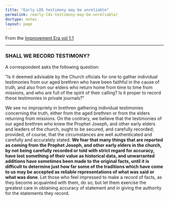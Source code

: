 ```yaml
---
title: "Early LDS testimony may be unreliable"
permalink: /early-lds-testimony-may-be-unreliable/
doctype: notes
layout: page
---
```


From the [Improvement Era vol 1:1](https://books.google.com/books?id=UJ_tAAAAMAAJ&pg=PA372&lpg=PA372&dq=%22shall+we+record+testimony%22+%22accuracy%22+%22a+correspondent%22&source=bl&ots=_JXrlL4SQ8&sig=DYas-7v3CcymgPJ6xPkgt_nPaYI&hl=en&sa=X&ved=2ahUKEwjcuMaSspDdAhVC7FMKHchyBcYQ6AEwAHoECAAQAQ#v=onepage&q=%22unwarranted%20additions%20have%20sometimes%20been%20made%20to%20the%20original%20facts%22&f=false)

---

### SHALL WE RECORD TESTIMONY?

A correspondent asks the following question:

"Is it deemed advisable by the Church oficials for one to gather individual testimonies from our aged brethren who have been faithful in the cause of truth, and also from our elders who return home from time to time from missions, and who are full of the spirit of their calling?  Is it proper to record these testimonies in private journals?"

We see no impropriety in brethren gathering individual testimonies concerning the truth, either from the aged brethren or from the elders returning from missions. On the contrary, we believe that the testimonies of our aged brethren who knew the Prophet Joseph, and other early elders and leaders of the church, ought to be secured, and carefully recorded; provided, of course, that the circumstances are well authenticated and carefully and accurately stated.  **We fear that many things that are reported as coming from the Prophet Joseph, and other early elders in the church, by not being carefully recorded or told with strict regard for accuracy, have lost something of their value as historical data, and unwarranted additions have sometimes been made to the original facts, until it is difficult to determine just how far some of the traditions which have come to us may be accepted as reliable representations of what was said or what was done**.  Let those who feel impressed to make a record of facts, as they become acquainted with them, do so; but let them exercise the greatest care in obtaining accuracy of statement and in giving the authority for the statements they record.

